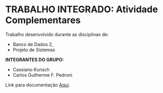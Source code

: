# TRABALHO INTEGRADO: Atividade Complementares

Trabalho desenvolvido durante as disciplinas de:
- Banco de Dados 2, 
- Projeto de Sistemas


**INTEGRANTES DO GRUPO:** 
- Cassiano Kunsch
- Carlos Guilherme F. Pedroni<br>

Link para documentação [Aqui](https://github.com/Cassianokunsch/template/wiki).
